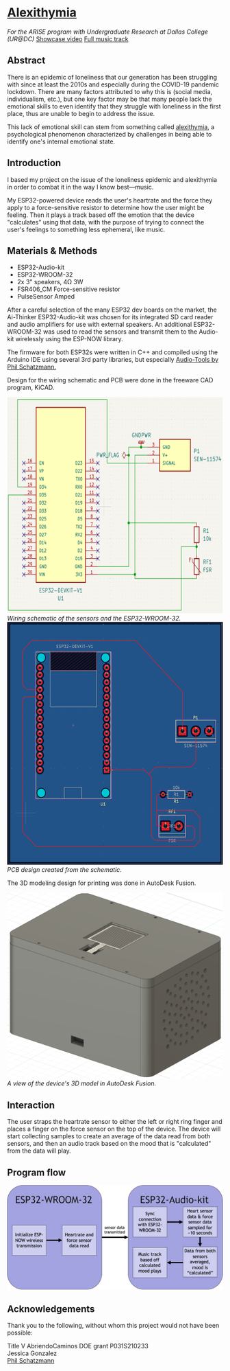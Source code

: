 
# <ins>Alexithymia</ins>

*For the ARISE program with Undergraduate Research at Dallas College (UR@DC)*
[Showcase video](https://www.youtube.com/watch?v=obvycJi4Fpg)
[Full music track](https://youtu.be/uM08ENIJbZg)

## Abstract

There is an epidemic of loneliness that our generation has been struggling with since at least the 2010s and especially during the COVID-19 pandemic lockdown. There are many factors attributed to why this is (social media, individualism, etc.), but one key factor may be that many people lack the emotional skills to even identify that they struggle with loneliness in the first place, thus are unable to begin to address the issue.

This lack of emotional skill can stem from something called <ins>alexithymia</ins>, a psychological phenomenon characterized by challenges in being able to identify one's internal emotional state.

## Introduction

I based my project on the issue of the loneliness epidemic and alexithymia in order to combat it in the way I know best—music.

My ESP32-powered device reads the user's heartrate and the force they apply to a force-sensitive resistor to determine how the user might be feeling. Then it plays a track based off the emotion that the device "calculates" using that data, with the purpose of trying to connect the user's feelings to something less ephemeral, like music.

## Materials & Methods

- ESP32-Audio-kit
- ESP32-WROOM-32
- 2x 3" speakers, 4Ω 3W
- FSR406_CM Force-sensitive resistor
- PulseSensor Amped

After a careful selection of the many ESP32 dev boards on the market, the Ai-Thinker ESP32-Audio-kit was chosen for its integrated SD card reader and audio amplifiers for use with external speakers. An additional ESP32-WROOM-32 was used to read the sensors and transmit them to the Audio-kit wirelessly using the ESP-NOW library.

The firmware for both ESP32s were written in C++ and compiled using the Arduino IDE using several 3rd party libraries, but especially [Audio-Tools by Phil Schatzmann.](https://github.com/pschatzmann/arduino-audio-tools)

Design for the wiring schematic and PCB were done in the freeware CAD program, KiCAD.

![Wiring schematic of the sensors and the ESP32-WROOM-32](/documentation/schematic.png)
*Wiring schematic of the sensors and the ESP32-WROOM-32.*
![PCB design created from the schematic](/documentation/pcb.png)
*PCB design created from the schematic.*

The 3D modeling design for printing was done in AutoDesk Fusion.

![A view of the device's 3D model in AutoDesk Fusion](/documentation/model.png)
*A view of the device's 3D model in AutoDesk Fusion.*

## Interaction

The user straps the heartrate sensor to either the left or right ring finger and places a finger on the force sensor on the top of the device. The device will start collecting samples to create an average of the data read from both sensors, and then an audio track based on the mood that is "calculated" from the data will play.

## Program flow

![The ESP32-WROOM-32 initializes ESP-NOW wireless transmission and reads sensor data. That data continuously transmits to the ESP32-Audio-kit. The ESP32-Audio-kit syncs with the ESP32-WROOM-32 and samples the data for ~10 seconds. The data from both sensors are averaged and a mood is "calcuated" from it. Then the music track based off of that mood plays](/documentation/diagram.jpg)

## Acknowledgements

Thank you to the following, without whom this project would not have been possible:

Title V AbriendoCaminos DOE grant P031S210233  
Jessica Gonzalez  
[Phil Schatzmann](https://www.pschatzmann.ch/home/)
